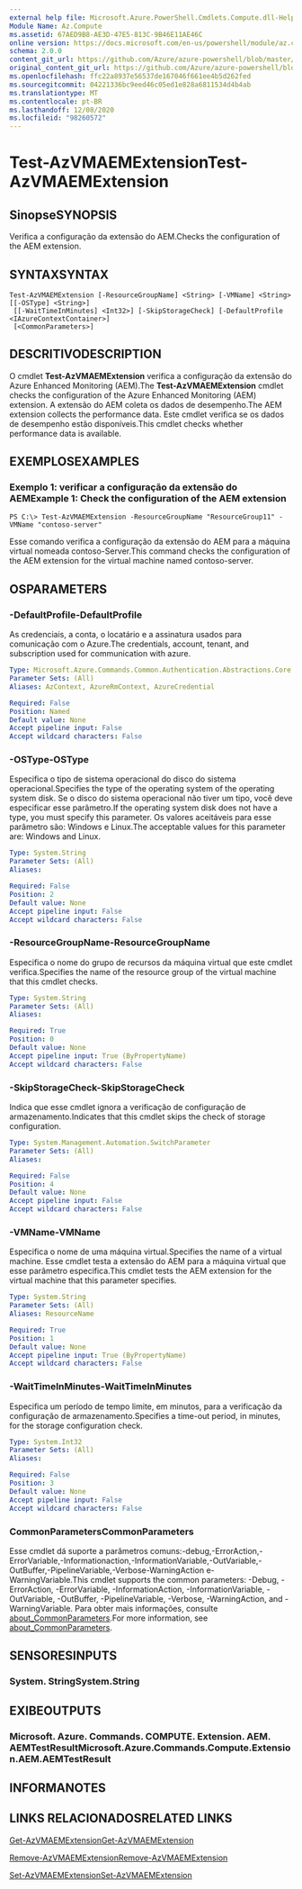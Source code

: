 ```yaml
---
external help file: Microsoft.Azure.PowerShell.Cmdlets.Compute.dll-Help.xml
Module Name: Az.Compute
ms.assetid: 67AED9B8-AE3D-47E5-813C-9B46E11AE46C
online version: https://docs.microsoft.com/en-us/powershell/module/az.compute/test-azvmaemextension
schema: 2.0.0
content_git_url: https://github.com/Azure/azure-powershell/blob/master/src/Compute/Compute/help/Test-AzVMAEMExtension.md
original_content_git_url: https://github.com/Azure/azure-powershell/blob/master/src/Compute/Compute/help/Test-AzVMAEMExtension.md
ms.openlocfilehash: ffc22a8937e56537de167046f661ee4b5d262fed
ms.sourcegitcommit: 04221336bc9eed46c05ed1e828a6811534d4b4ab
ms.translationtype: MT
ms.contentlocale: pt-BR
ms.lasthandoff: 12/08/2020
ms.locfileid: "98260572"
---
```

# <span data-ttu-id="3a38f-101">Test-AzVMAEMExtension</span><span class="sxs-lookup"><span data-stu-id="3a38f-101">Test-AzVMAEMExtension</span></span>

## <span data-ttu-id="3a38f-102">Sinopse</span><span class="sxs-lookup"><span data-stu-id="3a38f-102">SYNOPSIS</span></span>
<span data-ttu-id="3a38f-103">Verifica a configuração da extensão do AEM.</span><span class="sxs-lookup"><span data-stu-id="3a38f-103">Checks the configuration of the AEM extension.</span></span>

## <span data-ttu-id="3a38f-104">SYNTAX</span><span class="sxs-lookup"><span data-stu-id="3a38f-104">SYNTAX</span></span>

```
Test-AzVMAEMExtension [-ResourceGroupName] <String> [-VMName] <String> [[-OSType] <String>]
 [[-WaitTimeInMinutes] <Int32>] [-SkipStorageCheck] [-DefaultProfile <IAzureContextContainer>]
 [<CommonParameters>]
```

## <span data-ttu-id="3a38f-105">DESCRITIVO</span><span class="sxs-lookup"><span data-stu-id="3a38f-105">DESCRIPTION</span></span>
<span data-ttu-id="3a38f-106">O cmdlet **Test-AzVMAEMExtension** verifica a configuração da extensão do Azure Enhanced Monitoring (AEM).</span><span class="sxs-lookup"><span data-stu-id="3a38f-106">The **Test-AzVMAEMExtension** cmdlet checks the configuration of the Azure Enhanced Monitoring (AEM) extension.</span></span>
<span data-ttu-id="3a38f-107">A extensão do AEM coleta os dados de desempenho.</span><span class="sxs-lookup"><span data-stu-id="3a38f-107">The AEM extension collects the performance data.</span></span>
<span data-ttu-id="3a38f-108">Este cmdlet verifica se os dados de desempenho estão disponíveis.</span><span class="sxs-lookup"><span data-stu-id="3a38f-108">This cmdlet checks whether performance data is available.</span></span>

## <span data-ttu-id="3a38f-109">EXEMPLOS</span><span class="sxs-lookup"><span data-stu-id="3a38f-109">EXAMPLES</span></span>

### <span data-ttu-id="3a38f-110">Exemplo 1: verificar a configuração da extensão do AEM</span><span class="sxs-lookup"><span data-stu-id="3a38f-110">Example 1: Check the configuration of the AEM extension</span></span>
```
PS C:\> Test-AzVMAEMExtension -ResourceGroupName "ResourceGroup11" -VMName "contoso-server"
```

<span data-ttu-id="3a38f-111">Esse comando verifica a configuração da extensão do AEM para a máquina virtual nomeada contoso-Server.</span><span class="sxs-lookup"><span data-stu-id="3a38f-111">This command checks the configuration of the AEM extension for the virtual machine named contoso-server.</span></span>

## <span data-ttu-id="3a38f-112">OS</span><span class="sxs-lookup"><span data-stu-id="3a38f-112">PARAMETERS</span></span>

### <span data-ttu-id="3a38f-113">-DefaultProfile</span><span class="sxs-lookup"><span data-stu-id="3a38f-113">-DefaultProfile</span></span>
<span data-ttu-id="3a38f-114">As credenciais, a conta, o locatário e a assinatura usados para comunicação com o Azure.</span><span class="sxs-lookup"><span data-stu-id="3a38f-114">The credentials, account, tenant, and subscription used for communication with azure.</span></span>

```yaml
Type: Microsoft.Azure.Commands.Common.Authentication.Abstractions.Core.IAzureContextContainer
Parameter Sets: (All)
Aliases: AzContext, AzureRmContext, AzureCredential

Required: False
Position: Named
Default value: None
Accept pipeline input: False
Accept wildcard characters: False
```

### <span data-ttu-id="3a38f-115">-OSType</span><span class="sxs-lookup"><span data-stu-id="3a38f-115">-OSType</span></span>
<span data-ttu-id="3a38f-116">Especifica o tipo de sistema operacional do disco do sistema operacional.</span><span class="sxs-lookup"><span data-stu-id="3a38f-116">Specifies the type of the operating system of the operating system disk.</span></span>
<span data-ttu-id="3a38f-117">Se o disco do sistema operacional não tiver um tipo, você deve especificar esse parâmetro.</span><span class="sxs-lookup"><span data-stu-id="3a38f-117">If the operating system disk does not have a type, you must specify this parameter.</span></span>
<span data-ttu-id="3a38f-118">Os valores aceitáveis para esse parâmetro são: Windows e Linux.</span><span class="sxs-lookup"><span data-stu-id="3a38f-118">The acceptable values for this parameter are: Windows and Linux.</span></span>

```yaml
Type: System.String
Parameter Sets: (All)
Aliases:

Required: False
Position: 2
Default value: None
Accept pipeline input: False
Accept wildcard characters: False
```

### <span data-ttu-id="3a38f-119">-ResourceGroupName</span><span class="sxs-lookup"><span data-stu-id="3a38f-119">-ResourceGroupName</span></span>
<span data-ttu-id="3a38f-120">Especifica o nome do grupo de recursos da máquina virtual que este cmdlet verifica.</span><span class="sxs-lookup"><span data-stu-id="3a38f-120">Specifies the name of the resource group of the virtual machine that this cmdlet checks.</span></span>

```yaml
Type: System.String
Parameter Sets: (All)
Aliases:

Required: True
Position: 0
Default value: None
Accept pipeline input: True (ByPropertyName)
Accept wildcard characters: False
```

### <span data-ttu-id="3a38f-121">-SkipStorageCheck</span><span class="sxs-lookup"><span data-stu-id="3a38f-121">-SkipStorageCheck</span></span>
<span data-ttu-id="3a38f-122">Indica que esse cmdlet ignora a verificação de configuração de armazenamento.</span><span class="sxs-lookup"><span data-stu-id="3a38f-122">Indicates that this cmdlet skips the check of storage configuration.</span></span>

```yaml
Type: System.Management.Automation.SwitchParameter
Parameter Sets: (All)
Aliases:

Required: False
Position: 4
Default value: None
Accept pipeline input: False
Accept wildcard characters: False
```

### <span data-ttu-id="3a38f-123">-VMName</span><span class="sxs-lookup"><span data-stu-id="3a38f-123">-VMName</span></span>
<span data-ttu-id="3a38f-124">Especifica o nome de uma máquina virtual.</span><span class="sxs-lookup"><span data-stu-id="3a38f-124">Specifies the name of a virtual machine.</span></span>
<span data-ttu-id="3a38f-125">Esse cmdlet testa a extensão do AEM para a máquina virtual que esse parâmetro especifica.</span><span class="sxs-lookup"><span data-stu-id="3a38f-125">This cmdlet tests the AEM extension for the virtual machine that this parameter specifies.</span></span>

```yaml
Type: System.String
Parameter Sets: (All)
Aliases: ResourceName

Required: True
Position: 1
Default value: None
Accept pipeline input: True (ByPropertyName)
Accept wildcard characters: False
```

### <span data-ttu-id="3a38f-126">-WaitTimeInMinutes</span><span class="sxs-lookup"><span data-stu-id="3a38f-126">-WaitTimeInMinutes</span></span>
<span data-ttu-id="3a38f-127">Especifica um período de tempo limite, em minutos, para a verificação da configuração de armazenamento.</span><span class="sxs-lookup"><span data-stu-id="3a38f-127">Specifies a time-out period, in minutes, for the storage configuration check.</span></span>

```yaml
Type: System.Int32
Parameter Sets: (All)
Aliases:

Required: False
Position: 3
Default value: None
Accept pipeline input: False
Accept wildcard characters: False
```

### <span data-ttu-id="3a38f-128">CommonParameters</span><span class="sxs-lookup"><span data-stu-id="3a38f-128">CommonParameters</span></span>
<span data-ttu-id="3a38f-129">Esse cmdlet dá suporte a parâmetros comuns:-debug,-ErrorAction,-ErrorVariable,-Informationaction,-InformationVariable,-OutVariable,-OutBuffer,-PipelineVariable,-Verbose-WarningAction e-WarningVariable.</span><span class="sxs-lookup"><span data-stu-id="3a38f-129">This cmdlet supports the common parameters: -Debug, -ErrorAction, -ErrorVariable, -InformationAction, -InformationVariable, -OutVariable, -OutBuffer, -PipelineVariable, -Verbose, -WarningAction, and -WarningVariable.</span></span> <span data-ttu-id="3a38f-130">Para obter mais informações, consulte [about_CommonParameters](http://go.microsoft.com/fwlink/?LinkID=113216).</span><span class="sxs-lookup"><span data-stu-id="3a38f-130">For more information, see [about_CommonParameters](http://go.microsoft.com/fwlink/?LinkID=113216).</span></span>

## <span data-ttu-id="3a38f-131">SENSORES</span><span class="sxs-lookup"><span data-stu-id="3a38f-131">INPUTS</span></span>

### <span data-ttu-id="3a38f-132">System. String</span><span class="sxs-lookup"><span data-stu-id="3a38f-132">System.String</span></span>

## <span data-ttu-id="3a38f-133">EXIBE</span><span class="sxs-lookup"><span data-stu-id="3a38f-133">OUTPUTS</span></span>

### <span data-ttu-id="3a38f-134">Microsoft. Azure. Commands. COMPUTE. Extension. AEM. AEMTestResult</span><span class="sxs-lookup"><span data-stu-id="3a38f-134">Microsoft.Azure.Commands.Compute.Extension.AEM.AEMTestResult</span></span>

## <span data-ttu-id="3a38f-135">INFORMA</span><span class="sxs-lookup"><span data-stu-id="3a38f-135">NOTES</span></span>

## <span data-ttu-id="3a38f-136">LINKS RELACIONADOS</span><span class="sxs-lookup"><span data-stu-id="3a38f-136">RELATED LINKS</span></span>

[<span data-ttu-id="3a38f-137">Get-AzVMAEMExtension</span><span class="sxs-lookup"><span data-stu-id="3a38f-137">Get-AzVMAEMExtension</span></span>](./Get-AzVMAEMExtension.md)

[<span data-ttu-id="3a38f-138">Remove-AzVMAEMExtension</span><span class="sxs-lookup"><span data-stu-id="3a38f-138">Remove-AzVMAEMExtension</span></span>](./Remove-AzVMAEMExtension.md)

[<span data-ttu-id="3a38f-139">Set-AzVMAEMExtension</span><span class="sxs-lookup"><span data-stu-id="3a38f-139">Set-AzVMAEMExtension</span></span>](./Set-AzVMAEMExtension.md)


